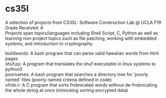 # cs35l
A selection of projects from CS35L: Software Construction Lab @ UCLA F19\
Grade Received: A\
Projects span topics/languages including Shell Script, C, Python as well as learning non-project topics such as file patching, working with embedded systems, and introduction to cryptography.

buildwords: A bash program that can parse valid hawaiian words from html pages\
shuf.py: A program that translates the shuf executable in linux systems to python3\
poornames: A bash program that searches a directory tree for 'poorly named' files (poorly named criteria defined in code)\
sfrob.c: A C program that sorts frobnicated words without de-frobnicating the whole string at once (mimicking sorting encrypted data)
